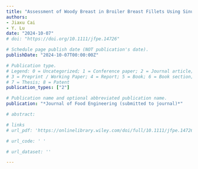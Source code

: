 ```yaml
---
title: "Assessment of Woody Breast in Broiler Breast Fillets Using Sinusoidal Illumination Reflectance Imaging Coupled with Surface Profilometry"
authors: 
- Jiaxu Cai
- Y. Lu
date: "2024-10-07"
# doi: "https://doi.org/10.1111/jfpe.14726"

# Schedule page publish date (NOT publication's date).
publishDate: "2024-10-07T00:00:00Z"

# Publication type.
# Legend: 0 = Uncategorized; 1 = Conference paper; 2 = Journal article;
# 3 = Preprint / Working Paper; 4 = Report; 5 = Book; 6 = Book section;
# 7 = Thesis; 8 = Patent
publication_types: ["2"]

# Publication name and optional abbreviated publication name.
publication: "*Journal of Food Engineering (submitted to journal)*"

# abstract: 

# links
# url_pdf: 'https://onlinelibrary.wiley.com/doi/full/10.1111/jfpe.14726'

# url_code: ' '

# url_dataset: ''

---
```

